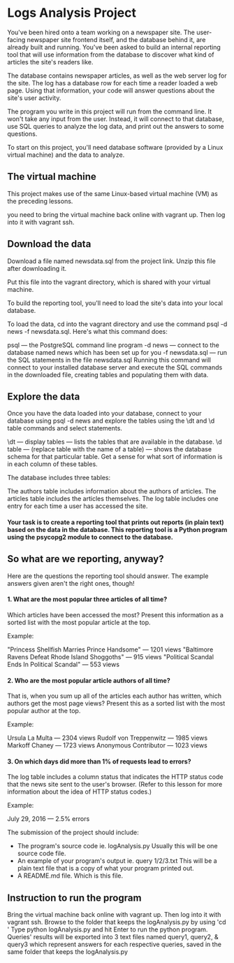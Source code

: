 # Logs Analysis Project

You've been hired onto a team working on a newspaper site. The user-facing newspaper site frontend itself, and the database behind it, are already built and running. You've been asked to build an internal reporting tool that will use information from the database to discover what kind of articles the site's readers like.

The database contains newspaper articles, as well as the web server log for the site. The log has a database row for each time a reader loaded a web page. Using that information, your code will answer questions about the site's user activity.

The program you write in this project will run from the command line. It won't take any input from the user. Instead, it will connect to that database, use SQL queries to analyze the log data, and print out the answers to some questions.

To start on this project, you'll need database software (provided by a Linux virtual machine) and the data to analyze.

## The virtual machine
This project makes use of the same Linux-based virtual machine (VM) as the preceding lessons.

you need to bring the virtual machine back online with vagrant up. Then log into it with vagrant ssh.

## Download the data
Download a file named newsdata.sql from the project link. Unzip this file after downloading it.

Put this file into the vagrant directory, which is shared with your virtual machine.

To build the reporting tool, you'll need to load the site's data into your local database.

To load the data, cd into the vagrant directory and use the command psql -d news -f newsdata.sql.
Here's what this command does:

psql — the PostgreSQL command line program
-d news — connect to the database named news which has been set up for you
-f newsdata.sql — run the SQL statements in the file newsdata.sql
Running this command will connect to your installed database server and execute the SQL commands in the downloaded file, creating tables and populating them with data.

## Explore the data
Once you have the data loaded into your database, connect to your database using psql -d news and explore the tables using the \dt and \d table commands and select statements.

\dt — display tables — lists the tables that are available in the database.
\d table — (replace table with the name of a table) — shows the database schema for that particular table.
Get a sense for what sort of information is in each column of these tables.

The database includes three tables:

The authors table includes information about the authors of articles.
The articles table includes the articles themselves.
The log table includes one entry for each time a user has accessed the site.

#### Your task is to create a reporting tool that prints out reports (in plain text) based on the data in the database. This reporting tool is a Python program using the psycopg2 module to connect to the database.

## So what are we reporting, anyway?
Here are the questions the reporting tool should answer. The example answers given aren't the right ones, though!

#### 1. What are the most popular three articles of all time? 
Which articles have been accessed the most? Present this information as a sorted list with the most popular article at the top.

Example:

"Princess Shellfish Marries Prince Handsome" — 1201 views
"Baltimore Ravens Defeat Rhode Island Shoggoths" — 915 views
"Political Scandal Ends In Political Scandal" — 553 views

#### 2. Who are the most popular article authors of all time? 
That is, when you sum up all of the articles each author has written, which authors get the most page views? Present this as a sorted list with the most popular author at the top.

Example:

Ursula La Multa — 2304 views
Rudolf von Treppenwitz — 1985 views
Markoff Chaney — 1723 views
Anonymous Contributor — 1023 views

#### 3. On which days did more than 1% of requests lead to errors? 
The log table includes a column status that indicates the HTTP status code that the news site sent to the user's browser. (Refer to this lesson for more information about the idea of HTTP status codes.)

Example:

July 29, 2016 — 2.5% errors


The submission of the project should include:
* The program's source code ie. logAnalysis.py
Usually this will be one source code file.
* An example of your program's output ie. query 1/2/3.txt
This will be a plain text file that is a copy of what your program printed out.
* A README.md file.
Which is this file.


## Instruction to run the program
Bring the virtual machine back online with vagrant up. Then log into it with vagrant ssh.
Browse to the folder that keeps the logAnalysis.py by using 'cd <foldername>'
Type python logAnalysis.py and hit Enter to run the python program.
Queries' results will be exported into 3 text files named query1, query2, & query3 
which represent answers for each respective queries, saved in the same folder that keeps the logAnalysis.py

  








